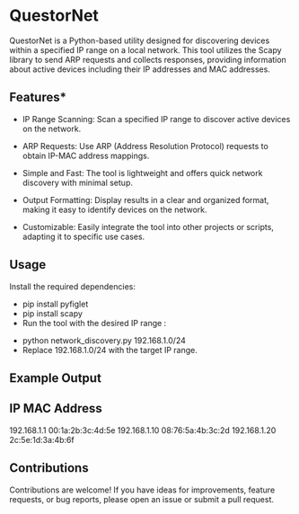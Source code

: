# QuestorNet


QuestorNet is a Python-based utility designed for discovering devices within a specified IP range on a local network. This tool utilizes the Scapy library to send ARP requests and collects responses, providing information about active devices including their IP addresses and MAC addresses.

## Features*
- IP Range Scanning: Scan a specified IP range to discover active devices on the network.

- ARP Requests: Use ARP (Address Resolution Protocol) requests to obtain IP-MAC address mappings.

- Simple and Fast: The tool is lightweight and offers quick network discovery with minimal setup.

- Output Formatting: Display results in a clear and organized format, making it easy to identify devices on the network.

- Customizable: Easily integrate the tool into other projects or scripts, adapting it to specific use cases.


## Usage
Install the required dependencies:
* pip install pyfiglet
* pip install scapy
* Run the tool with the desired IP range : 
- python network_discovery.py 192.168.1.0/24
- Replace 192.168.1.0/24 with the target IP range.


## Example Output

IP               MAC Address
-----------------------------------
192.168.1.1      00:1a:2b:3c:4d:5e
192.168.1.10     08:76:5a:4b:3c:2d
192.168.1.20     2c:5e:1d:3a:4b:6f



## Contributions

Contributions are welcome! If you have ideas for improvements, feature requests, or bug reports, please open an issue or submit a pull request.
